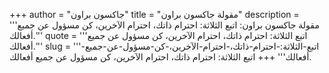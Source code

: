 +++
author = "جاكسون براون"
title = "مقولة جاكسون براون"
description = '''مقولة جاكسون براون: اتبع الثلاثة: احترام ذاتك، احترام الآخرين، كن مسؤول عن جميع أفعالك.'''
quote = '''اتبع الثلاثة: احترام ذاتك، احترام الآخرين، كن مسؤول عن جميع أفعالك.'''
slug = '''اتبع-الثلاثة:-احترام-ذاتك،-احترام-الآخرين،-كن-مسؤول-عن-جميع-أفعالك'''
+++
اتبع الثلاثة: احترام ذاتك، احترام الآخرين، كن مسؤول عن جميع أفعالك.
